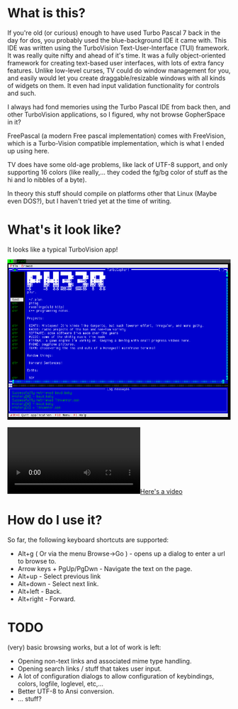 # What is this?

If you're old (or curious) enough to have used Turbo Pascal 7 back in the day
for dos, you probably used the blue-background IDE it came with. This IDE was
written using the TurboVision Text-User-Interface (TUI) framework.
It was really quite nifty and ahead of it's time. It was a fully object-oriented
framework for creating text-based user interfaces, with lots of extra fancy 
features. Unlike low-level curses, TV could do window management for you, and 
easily would let you create draggable/resizable windows with all kinds of widgets
on them. It even had input validation functionality for controls and such.

I always had fond memories using the Turbo Pascal IDE from back then, and other
TurboVision applications, so I figured, why not browse GopherSpace in it?

FreePascal (a modern Free pascal implementation) comes with FreeVision, which
is a Turbo-Vision compatible implementation, which is what I ended up using
here.

TV does have some old-age problems, like lack of UTF-8 support, and only
supporting 16 colors (like really,... they coded the fg/bg color of stuff
as the hi and lo nibbles of a byte).

In theory this stuff should compile on platforms other that Linux (Maybe even
DOS?), but I haven't tried yet at the time of writing.

# What's it look like?

It looks like a typical TurboVision app!

![screenshot](./screenshot.png)

[![Here's a video](http://linkerror.com/stuff/turbogopher3.mpg)](http://linkerror.com/stuff/turbogopher3.mpg)

# How do I use it?

So far, the following keyboard shortcuts are supported:

* Alt+g ( Or via the menu Browse->Go )  - opens up a dialog to enter a url to browse to.
* Arrow keys + PgUp/PgDwn - Navigate the text on the page.
* Alt+up - Select previous link
* Alt+down - Select next link.
* Alt+left - Back.
* Alt+right - Forward.

# TODO

(very) basic browsing works, but a lot of work is left:

* Opening non-text links and associated mime type handling.
* Opening search links / stuff that takes user input.
* A lot of configuration dialogs to allow configuration of keybindings, colors, logfile, loglevel, etc,...
* Better UTF-8 to Ansi conversion.
* ... stuff?


